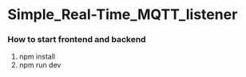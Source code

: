 # Simple_Real-Time_MQTT_listener

### How to start frontend and backend

1. npm install
2. npm run dev

